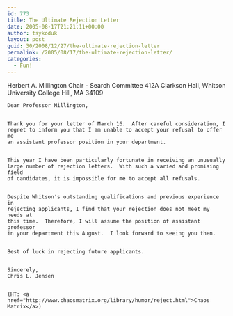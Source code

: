 ```yaml
---
id: 773
title: The Ultimate Rejection Letter
date: 2005-08-17T21:21:11+00:00
author: tsykoduk
layout: post
guid: 30/2008/12/27/the-ultimate-rejection-letter
permalink: /2005/08/17/the-ultimate-rejection-letter/
categories:
  - Fun!
---
```

Herbert A. Millington
	Chair - Search Committee
	412A Clarkson Hall, Whitson University
	College Hill, <span class="caps">MA  34109</span>


	Dear Professor Millington,


	Thank you for your letter of March 16.  After careful consideration, I
	regret to inform you that I am unable to accept your refusal to offer me
	an assistant professor position in your department.


	This year I have been particularly fortunate in receiving an unusually
	large number of rejection letters.  With such a varied and promising field
	of candidates, it is impossible for me to accept all refusals.


	Despite Whitson's outstanding qualifications and previous experience in
	rejecting applicants, I find that your rejection does not meet my needs at
	this time.  Therefore, I will assume the position of assistant professor
	in your department this August.  I look forward to seeing you then.


	Best of luck in rejecting future applicants.


	Sincerely,
	Chris L. Jensen


	(HT: <a href="http://www.chaosmatrix.org/library/humor/reject.html">Chaos Matrix</a>)